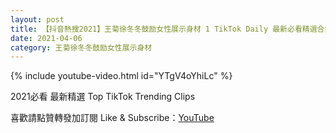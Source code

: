 ```yaml
---
layout: post
title: 【抖音熱搜2021】王菊徐冬冬鼓励女性展示身材 1 TikTok Daily 最新必看精選合集2021 04 06
date: 2021-04-06
category: 王菊徐冬冬鼓励女性展示身材
---
```


{% include youtube-video.html id="YTgV4oYhiLc" %}

2021必看 最新精選 Top TikTok Trending Clips

喜歡請點贊轉發加訂閱 Like & Subscribe：[YouTube](https://www.youtube.com/channel/UCAoR7VcanIPd04uEq_GIylA/videos)

